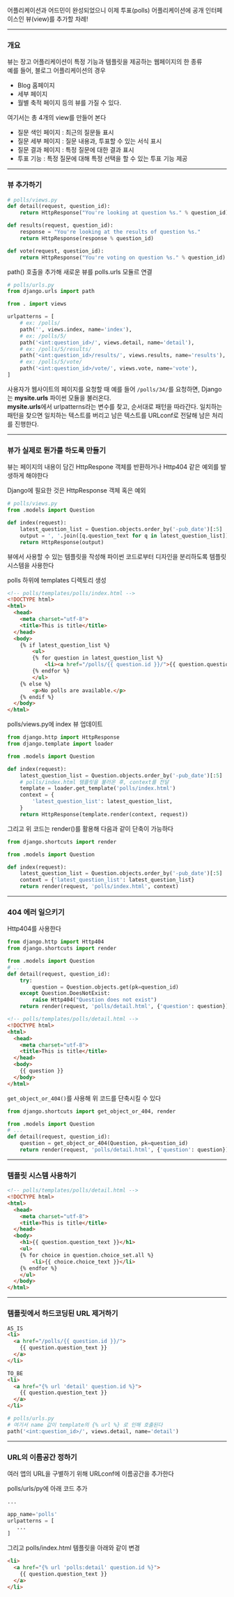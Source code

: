 어플리케이션과 어드민이 완성되었으니 이제 투표(polls) 어플리케이션에 공개 인터페이스인 뷰(view)를 추가할 차례!
***
### 개요
뷰는 장고 어플리케이션이 특정 기능과 템플릿을 제공하는 웹페이지의 한 종류<br />
예를 들어, 블로그 어플리케이션의 경우<br />
- Blog 홈페이지
- 세부 페이지
- 월별 축적 페이지
등의 뷰를 가질 수 있다.

여기서는 총 4개의 view를 만들어 본다<br />
- 질문 색인 페이지 : 최근의 질문들 표시
- 질문 세부 페이지 : 질문 내용과, 투표할 수 있는 서식 표시
- 질문 결과 페이지 : 특정 질문에 대한 결과 표시
- 투표 기능 : 특정 질문에 대해 특정 선택을 할 수 있는 투표 기능 제공

***
### 뷰 추가하기
```python
# polls/views.py
def detail(request, question_id):
    return HttpResponse("You're looking at question %s." % question_id)

def results(request, question_id):
    response = "You're looking at the results of question %s."
    return HttpResponse(response % question_id)

def vote(request, question_id):
    return HttpResponse("You're voting on question %s." % question_id)
```

path() 호출을 추가해 새로운 뷰를 polls.urls 모듈르 연결

```python
# polls/urls.py
from django.urls import path

from . import views

urlpatterns = [
    # ex: /polls/
    path('', views.index, name='index'),
    # ex: /polls/5/
    path('<int:question_id>/', views.detail, name='detail'),
    # ex: /polls/5/results/
    path('<int:question_id>/results/', views.results, name='results'),
    # ex: /polls/5/vote/
    path('<int:question_id>/vote/', views.vote, name='vote'),
]
```

사용자가 웹사이트의 페이지를 요청할 때 예를 들어 `/polls/34/`를 요청하면, Django는 **mysite.urls** 파이썬 모듈을 불러온다.<br />
**mysite.urls**에서 urlpatterns라는 변수를 찾고, 순서대로 패턴을 따라간다. 일치하는 패턴을 찾으면 일치하는 텍스트를 버리고 남은 텍스트를 URLconf로 전달해 남은 처리를 진행한다.

***
### 뷰가 실제로 뭔가를 하도록 만들기
뷰는 페이지의 내용이 담긴 HttpRespone 객체를 반환하거나 Http404 같은 예외를 발생하게 해야한다

Django에 필요한 것은 HttpResponse 객체 혹은 예외
```python
# polls/views.py
from .models import Question

def index(request):
    latest_question_list = Question.objects.order_by('-pub_date')[:5]
    output = ', '.join([q.question_text for q in latest_question_list])
    return HttpResponse(output)
```

뷰에서 사용할 수 있는 템플릿을 작성해 파이썬 코드로부터 디자인을 분리하도록 템플릿 시스템을 사용한다

polls 하위에 templates 디렉토리 생성

```HTML
<!-- polls/templates/polls/index.html -->
<!DOCTYPE html>
<html>
  <head>
    <meta charset="utf-8">
    <title>This is title</title>
  </head>
  <body>
    {% if latest_question_list %}
        <ul>
        {% for question in latest_question_list %}
            <li><a href="/polls/{{ question.id }}/">{{ question.question_text }}</a></li>
        {% endfor %}
        </ul>
    {% else %}
        <p>No polls are available.</p>
    {% endif %}
  </body>
</html>
```
polls/views.py에 index 뷰 업데이트
```python
from django.http import HttpResponse
from django.template import loader

from .models import Question

def index(request):
    latest_question_list = Question.objects.order_by('-pub_date')[:5]
    # polls/index.html 템플릿을 불러온 후, context를 전달
    template = loader.get_template('polls/index.html')
    context = {
        'latest_question_list': latest_question_list,
    }
    return HttpResponse(template.render(context, request))
```

그리고 위 코드는 render()를 활용해 다음과 같이 단축이 가능하다

```python
from django.shortcuts import render

from .models import Question

def index(request):
    latest_question_list = Question.objects.order_by('-pub_date')[:5]
    context = {'latest_question_list': latest_question_list}
    return render(request, 'polls/index.html', context)
```

***
### 404 에러 일으키기
Http404를 사용한다

```python
from django.http import Http404
from django.shortcuts import render

from .models import Question
# ...
def detail(request, question_id):
    try:
        question = Question.objects.get(pk=question_id)
    except Question.DoesNotExist:
        raise Http404("Question does not exist")
    return render(request, 'polls/detail.html', {'question': question})
```
```HTML
<!-- polls/templates/polls/detail.html -->
<!DOCTYPE html>
<html>
  <head>
    <meta charset="utf-8">
    <title>This is title</title>
  </head>
  <body>
    {{ question }}
  </body>
</html>
```
`get_object_or_404()`를 사용해 위 코드를 단축시킬 수 있다
```python
from django.shortcuts import get_object_or_404, render

from .models import Question
# ...
def detail(request, question_id):
    question = get_object_or_404(Question, pk=question_id)
    return render(request, 'polls/detail.html', {'question': question})
```

***
### 템플릿 시스템 사용하기
```HTML
<!-- polls/templates/polls/detail.html -->
<!DOCTYPE html>
<html>
  <head>
    <meta charset="utf-8">
    <title>This is title</title>
  </head>
  <body>
    <h1>{{ question.question_text }}</h1>
    <ul>
    {% for choice in question.choice_set.all %}
        <li>{{ choice.choice_text }}</li>
    {% endfor %}
    </ul>
  </body>
</html>
```

***
### 템플릿에서 하드코딩된 URL 제거하기
```HTML
AS_IS
<li>
  <a href="/polls/{{ question.id }}/">
    {{ question.question_text }}
  </a>
</li>
```
```HTML
TO_BE
<li>
  <a href="{% url 'detail' question.id %}">
    {{ question.question_text }}
  </a>
</li>
```
```python
# polls/urls.py
# 여기서 name 값이 template의 {% url %} 로 인해 호출된다
path('<int:question_id>/', views.detail, name='detail')
```

***
### URL의 이름공간 정하기
여러 앱의 URL을 구별하기 위해 URLconf에 이름공간을 추가한다

polls/urls/py에 아래 코드 추가
```python
...

app_name='polls'
urlpatterns = [
   ...
]
```
그리고 polls/index.html 템플릿을 아래와 같이 변경
```HTML
<li>
  <a href="{% url 'polls:detail' question.id %}">
    {{ question.question_text }}
  </a>
</li>
```